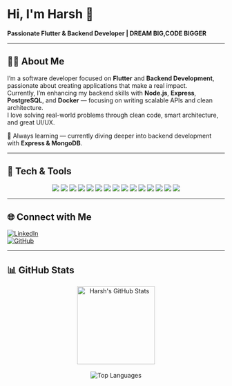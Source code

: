 
<!-- ============================= -->
<!--          INTRODUCTION         -->
<!-- ============================= -->

# Hi, I'm Harsh 👋  
**Passionate Flutter & Backend Developer |  DREAM BIG,CODE BIGGER**

---

<!-- ============================= -->
<!--             ABOUT ME          -->
<!-- ============================= -->

## 👨‍💻 About Me  
I’m a software developer focused on **Flutter** and **Backend Development**, passionate about creating applications that make a real impact.  
Currently, I’m enhancing my backend skills with **Node.js**, **Express**, **PostgreSQL**, and **Docker** — focusing on writing scalable APIs and clean architecture.  
I love solving real-world problems through clean code, smart architecture, and great UI/UX.  

🎯 Always learning — currently diving deeper into backend development with **Express & MongoDB**.

---

<!-- ============================= -->
<!--         TECH & TOOLS          -->
<!-- ============================= -->

## 🧰 Tech & Tools  

<p align="center">
  <img src="https://img.shields.io/badge/Flutter-02569B?logo=flutter&logoColor=white" />
  <img src="https://img.shields.io/badge/Firebase-FFCA28?logo=firebase&logoColor=black" />
  <img src="https://img.shields.io/badge/Supabase-3FCF8E?logo=supabase&logoColor=white" />
  <img src="https://img.shields.io/badge/Node.js-339933?logo=node.js&logoColor=white" />
  <img src="https://img.shields.io/badge/Express.js-000000?logo=express&logoColor=white" />
  <img src="https://img.shields.io/badge/Drizzle%20ORM-FFB74D?logo=databricks&logoColor=white" />
  <img src="https://img.shields.io/badge/PostgreSQL-4169E1?logo=postgresql&logoColor=white" />
  <img src="https://img.shields.io/badge/MySQL-4479A1?logo=mysql&logoColor=white" />
  <img src="https://img.shields.io/badge/MongoDB-47A248?logo=mongodb&logoColor=white" />
  <img src="https://img.shields.io/badge/Java-007396?logo=java&logoColor=white" />
  <img src="https://img.shields.io/badge/Postman-FF6C37?logo=postman&logoColor=white" />
  <img src="https://img.shields.io/badge/Docker-2496ED?logo=docker&logoColor=white" />
  <img src="https://img.shields.io/badge/VSCode-0078D4?logo=visual-studio-code&logoColor=white" />
  <img src="https://img.shields.io/badge/Git-F05032?logo=git&logoColor=white" />
  <img src="https://img.shields.io/badge/GitHub-181717?logo=github&logoColor=white" />
</p>



---





## 🌐 Connect with Me  

[![LinkedIn](https://img.shields.io/badge/LinkedIn-0077B5?logo=linkedin&logoColor=white)](https://www.linkedin.com/in/harsh-rao-8a4b44369/)  
[![GitHub](https://img.shields.io/badge/GitHub-181717?logo=github&logoColor=white)](https://github.com/Harsh-rao18)  

---

<!-- ============================= -->
<!--           GITHUB STATS        -->
<!-- ============================= -->

## 📊 GitHub Stats  

<p align="center">
  <!-- GitHub Stats -->
  <img 
    src="https://github-readme-stats.vercel.app/api?username=Harsh-rao18&show_icons=true&theme=tokyonight&hide_border=true&count_private=true" 
    alt="Harsh's GitHub Stats" 
    height="180" 
  />
  <!-- Top Languages -->
  <br><br>
  <img 
    src="https://github-readme-stats.vercel.app/api/top-langs/?username=Harsh-rao18&layout=compact&theme=tokyonight&hide_border=true" 
    alt="Top Languages" 
  />
</p>


